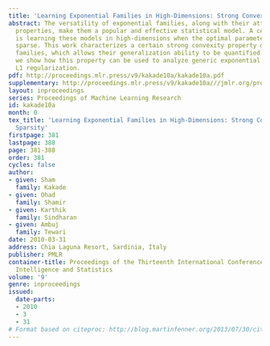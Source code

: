 ```yaml
---
title: 'Learning Exponential Families in High-Dimensions: Strong Convexity and Sparsity'
abstract: The versatility of exponential families, along with their attendant convexity
  properties, make them a popular and effective statistical model. A central issue
  is learning these models in high-dimensions when the optimal parameter  vector is
  sparse. This work characterizes a certain strong convexity property of general exponential
  families, which allows their generalization ability to be quantified. In particular,
  we show how this property can be used to analyze generic exponential families under
  L1 regularization.
pdf: http://proceedings.mlr.press/v9/kakade10a/kakade10a.pdf
supplementary: http://proceedings.mlr.press/v9/kakade10a///jmlr.org/proceedings/papers/v9/kakade10a/kakade10aSupple.pdf
layout: inproceedings
series: Proceedings of Machine Learning Research
id: kakade10a
month: 0
tex_title: 'Learning Exponential Families in High-Dimensions: Strong Convexity and
  Sparsity'
firstpage: 381
lastpage: 388
page: 381-388
order: 381
cycles: false
author:
- given: Sham
  family: Kakade
- given: Ohad
  family: Shamir
- given: Karthik
  family: Sindharan
- given: Ambuj
  family: Tewari
date: 2010-03-31
address: Chia Laguna Resort, Sardinia, Italy
publisher: PMLR
container-title: Proceedings of the Thirteenth International Conference on Artificial
  Intelligence and Statistics
volume: '9'
genre: inproceedings
issued:
  date-parts:
  - 2010
  - 3
  - 31
# Format based on citeproc: http://blog.martinfenner.org/2013/07/30/citeproc-yaml-for-bibliographies/
---
```

